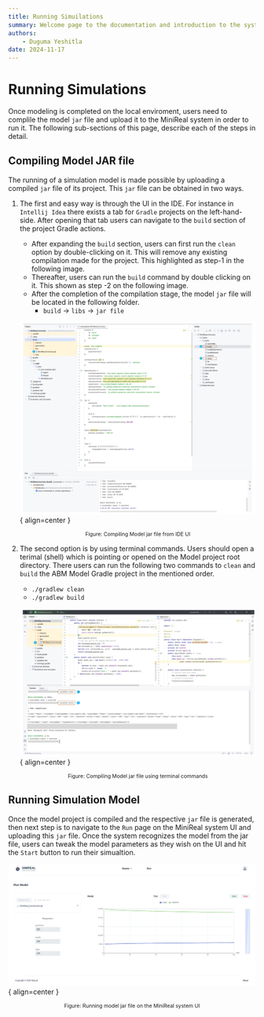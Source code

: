 ```yaml
---
title: Running Simuilations
summary: Welcome page to the documentation and introduction to the system.
authors:
    - Duguma Yeshitla
date: 2024-11-17
---
```


# Running Simulations
Once modeling is completed on the local enviroment, users need to complile
the model `jar` file and upload it to the MiniReal system in order to run it.
The following sub-sections of this page, describe each of the steps in detail.

## Compiling Model JAR file
The running of a simulation model is made possible by uploading a compiled
`jar` file of its project. This `jar` file can be obtained in two ways. 

1. The first and easy way is through the UI in the IDE. For instance in `Intellij Idea`
there exists a tab for `Gradle` projects on the left-hand-side. After opening that tab
users can navigate to the `build` section of the project Gradle actions. 
    * After expanding the `build` section, users can first run the `clean` option
    by double-clicking on it. This will remove any existing compilation made for the project.
    This highlighted as step-1 in the following image.
    * Thereafter, users can run the `build` command by double clicking on it. This shown as step
    -2 on the following image.
    * After the completion of the compilation stage, the model `jar` file will be located in the
    following folder.
        - `build` -> `libs` -> `jar file`

    ![Building model jar file](./imgs/gradle_building.png){ align=center }
    <p style="text-align: center; font-size: 0.75em;">
        Figure: Compiling Model jar file from IDE UI
    </p>

2. The second option is by using terminal commands. Users should open a terimal (shell) which
is pointing or opened on the Model project root directory. There users can run the following two
commands to `clean` and `build` the ABM Model Gradle project in the mentioned order.
    * `./gradlew clean`
    * `./gradlew build`

    ![Building model jar file from shell](./imgs/gradle_building_shell(updated).png){ align=center }
    <p style="text-align: center; font-size: 0.75em;">
        Figure: Compiling Model jar file using terminal commands
    </p>

## Running Simulation Model
Once the model project is compiled and the respective `jar` file is generated, then next step is to
navigate to the `Run` page on the MiniReal system UI and uploading this `jar` file. Once the system
recognizes the model from the jar file, users can tweak the model parameters as they wish on the UI 
and hit the `Start` button to run their simualtion.

![Running model jar file](imgs/economy_model_multiple_charts.png){ align=center }
<p style="text-align: center; font-size: 0.75em;">
    Figure: Running model jar file on the MiniReal system UI
</p>